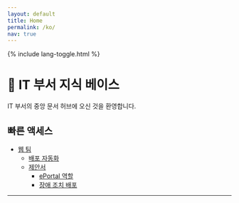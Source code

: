 ```yaml
---
layout: default
title: Home
permalink: /ko/
nav: true
---
```


{% include lang-toggle.html %}

# 🧠 IT 부서 지식 베이스

IT 부서의 중앙 문서 허브에 오신 것을 환영합니다.

## 빠른 액세스
- [웹 팀](./web/)
  - [배포 자동화](./web/deployment-automation/)
  - [제안서](./web/proposals/)
    - [ePortal 역할](./web/proposals/ePortal-roles/)
    - [장애 조치 배포](./web/proposals/failover-deployments/)

---
